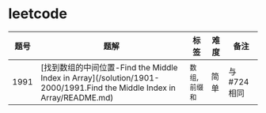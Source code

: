 # leetcode



|  题号 | 题解                                                                                                            | 标签         | 难度 | 备注        |
| -- |---------------------------------------------------------------------------------------------------------------|------------|----|-----------|
|   1991 | [找到数组的中间位置-Find the Middle Index in Array](/solution/1901-2000/1991.Find the Middle Index in Array/README.md) | `数组`,`前缀和` | 简单 | 与 #724 相同 |

